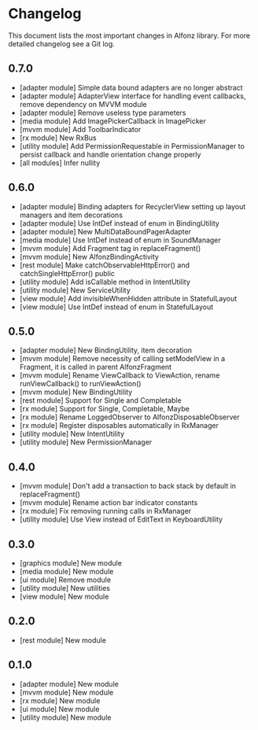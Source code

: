 Changelog
=========

This document lists the most important changes in Alfonz library. For more detailed changelog see a Git log.


0.7.0
-----

* [adapter module] Simple data bound adapters are no longer abstract
* [adapter module] AdapterView interface for handling event callbacks, remove dependency on MVVM module
* [adapter module] Remove useless type parameters
* [media module] Add ImagePickerCallback in ImagePicker
* [mvvm module] Add ToolbarIndicator
* [rx module] New RxBus
* [utility module] Add PermissionRequestable in PermissionManager to persist callback and handle orientation change properly
* [all modules] Infer nullity


0.6.0
-----

* [adapter module] Binding adapters for RecyclerView setting up layout managers and item decorations
* [adapter module] Use IntDef instead of enum in BindingUtility
* [adapter module] New MultiDataBoundPagerAdapter
* [media module] Use IntDef instead of enum in SoundManager
* [mvvm module] Add Fragment tag in replaceFragment()
* [mvvm module] New AlfonzBindingActivity
* [rest module] Make catchObservableHttpError() and catchSingleHttpError() public
* [utility module] Add isCallable method in IntentUtility
* [utility module] New ServiceUtility
* [view module] Add invisibleWhenHidden attribute in StatefulLayout
* [view module] Use IntDef instead of enum in StatefulLayout


0.5.0
-----

* [adapter module] New BindingUtility, item decoration
* [mvvm module] Remove necessity of calling setModelView in a Fragment, it is called in parent AlfonzFragment
* [mvvm module] Rename ViewCallback to ViewAction, rename runViewCallback() to runViewAction()
* [mvvm module] New BindingUtility
* [rest module] Support for Single and Completable
* [rx module] Support for Single, Completable, Maybe
* [rx module] Rename LoggedObserver to AlfonzDisposableObserver
* [rx module] Register disposables automatically in RxManager
* [utility module] New IntentUtility
* [utility module] New PermissionManager


0.4.0
-----

* [mvvm module] Don't add a transaction to back stack by default in replaceFragment()
* [mvvm module] Rename action bar indicator constants
* [rx module] Fix removing running calls in RxManager
* [utility module] Use View instead of EditText in KeyboardUtility


0.3.0
-----

* [graphics module] New module
* [media module] New module
* [ui module] Remove module
* [utility module] New utilities
* [view module] New module


0.2.0
-----

* [rest module] New module


0.1.0
-----

* [adapter module] New module
* [mvvm module] New module
* [rx module] New module
* [ui module] New module
* [utility module] New module
